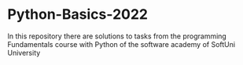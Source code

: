 # Python-Basics-2022
In this repository there are solutions to tasks from the programming Fundamentals course with Python of the software academy of SoftUni University
